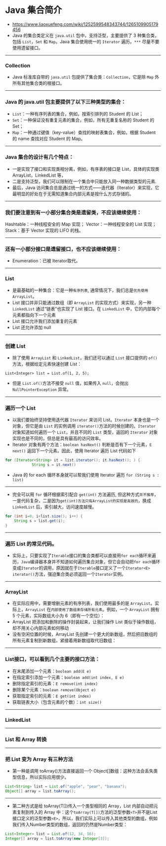 # Java 集合简介

- https://www.liaoxuefeng.com/wiki/1252599548343744/1265109905179456
- Java 的集合类定义在 `java.util` 包中，支持泛型，主要提供了 3 种集合类，包括 `List`，`Set` 和 `Map`。Java 集合使用统一的 `Iterator` 遍历，`***` 尽量不要使用遗留接口。

---

### Collection

- Java 标准库自带的 `java.util` 包提供了集合类：`Collection`，它是除 `Map` 外所有其他集合类的根接口。

---

### Java 的 java.util 包主要提供了以下三种类型的集合：

- `List`：一种有序列表的集合，例如，按索引排列的 Student 的 List；
- `Set`：一种保证没有重复元素的集合，例如，所有无重复名称的 Student 的 Set；
- `Map`：一种通过键值（key-value）查找的映射表集合，例如，根据 Student 的 name 查找对应 Student 的 Map。

---

### Java 集合的设计有几个特点：

- 一是实现了接口和实现类相分离，例如，有序表的接口是 List，具体的实现类 ArrayList，LinkedList 等，
- 二是支持泛型，我们可以限制在一个集合中只能放入同一种数据类型的元素.
- 最后，Java 访问集合总是通过统一的方式——迭代器（Iterator）来实现，它最明显的好处在于无需知道集合内部元素是按什么方式存储的。

---

### 我们要注意到有一小部分集合类是遗留类，不应该继续使用：

Hashtable：一种线程安全的 Map 实现；
Vector：一种线程安全的 List 实现；
Stack：基于 Vector 实现的 LIFO 的栈。

---

### 还有一小部分接口是遗留接口，也不应该继续使用：

- Enumeration<E>：已被 Iterator<E>取代。

---

### List

- 是最基础的一种集合：它是一种`有序列表`, 通常情况下，我们总是`优先使用` `ArrayList`。
- List 接口并非只能通过数组（即 `ArrayList` 的实现方式）来实现，另一种 `LinkedList` 通过“链表”也实现了 List 接口。在 `LinkedList` 中，它的内部每个元素都指向下一个元素
- List 接口允许我们添加重复的元素
- List 还允许添加 null

---

### 创建 List

- 除了使用 `ArrayList` 和 `LinkedList`，我们还可以通过 `List` 接口提供的 `of()`方法，根据给定元素快速创建 List：

`List<Integer> list = List.of(1, 2, 5);`

- 但是 `List.of()`方法不接受 `null` 值，如果传入 `null`，会抛出 `NullPointerException` 异常。

---

### 遍历一个 List

- 以我们要始终坚持使用迭代器 `Iterator` 来访问 List。`Iterator` 本身也是一个对象，但它是由 `List` 的实例调用 `iterator()`方法的时候创建的。`Iterator` 对象知道如何遍历一个 `List`，并且不同的 `List` 类型，返回的 `Iterator` 对象实现也是不同的，但总是具有最高的访问效率。
- Iterator 对象有两个方法：`boolean hasNext()` 判断是否有下一个元素，`E next()` 返回下一个元素。因此，使用 Iterator 遍历 List 代码如下

```java
for (Iterator<String> it = list.iterator(); it.hasNext(); ) {
            String s = it.next()
```

- Java 的 for each 循环本身就可以帮我们使用 Iterator 遍历
  `for (String s : list)`

---

- 完全可以用 `for` 循环根据索引配合 `get(int)` 方法遍历, 但这种方式`并不推荐`，一是代码复杂，二是因为`get(int)方法只有ArrayList的实现是高效的`，换成 `LinkedList` 后，索引越大，访问速度越慢。

```java
for (int i=0; i<list.size(); i++) {
    String s = list.get(i);
}
```

---

### 遍历 List 的常见代码。

- 实际上，只要实现了`Iterable`接口的集合类都可以直接用`for each`循环来遍历，`Java`编译器本身并不知道如何遍历集合对象，但它会自动把`for each`循环变成`Iterator`的调用，原因就在于`Iterable`接口定义了一个`Iterator<E> iterator()`方法，强迫集合类必须返回一个`Iterator`实例。

---

### ArrayList

- 在实际应用中，需要增删元素的有序列表，我们使用最多的是 `ArrayList`。实际上，`ArrayList` 在`内部使用了数组来存储所有元素`。例如，一个 `ArrayList` 拥有 5 个元素，实际数组大小为 6（即有一个空位）：
- ArrayList 把添加和删除的操作封装起来，让我们操作 List 类似于操作数组，却不用关心内部元素如何移动
- 没有空闲位置的时候，ArrayList 先创建一个更大的新数组，然后把旧数组的所有元素复制到新数组，紧接着用新数组取代旧数组：

---

### List<E>接口，可以看到几个主要的接口方法：

- 在末尾添加一个元素：`boolean add(E e)`
- 在指定索引添加一个元素：`boolean add(int index, E e)`
- 删除指定索引的元素：`E remove(int index)`
- 删除某个元素：`boolean remove(Object e)`
- 获取指定索引的元素：`E get(int index)`
- 获取链表大小（包含元素的个数）：`int size()`

---

### LinkedList

---

### List 和 Array 转换

---

### 把 List 变为 Array 有三种方法

- 第一种是调用 toArray()方法直接返回一个 Object[]数组：这种方法会丢失类型信息，所以实际应用很少。

```java
List<String> list = List.of("apple", "pear", "banana");
Object[] array = list.toArray();
```

---

- 第二种方式是给 toArray(T[])传入一个类型相同的 Array，List 内部自动把元素复制到传入的 Array 中：这个`toArray(T[])`方法的泛型参数`<T>`并不是List接口定义的泛型参数`<E>`，所以，我们实际上可以传入其他类型的数组，例如我们传入Number类型的数组，返回的仍然是Number类型：

```java
List<Integer> list = List.of(12, 34, 56);
Integer[] array = list.toArray(new Integer[3]);
```
